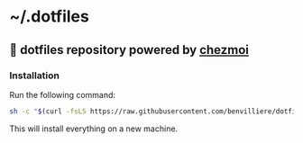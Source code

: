 # ~/.dotfiles

## 🏡 dotfiles repository powered by [chezmoi](https://chezmoi.io)

### Installation

Run the following command:
```sh
sh -c "$(curl -fsLS https://raw.githubusercontent.com/benvilliere/dotfiles/HEAD/dot_dotfiles/install)"
```

This will install everything on a new machine.

